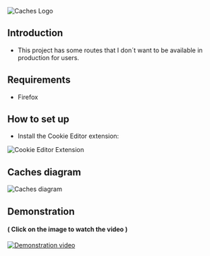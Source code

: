 ![Caches Logo](http://127.0.0.1:8000/images/cs/redis-apc.png)

## Introduction

- This project has some routes that I don´t want to be available in production for users.

## Requirements

- Firefox

## How to set up

- Install the Cookie Editor extension:

![Cookie Editor Extension](https://jgomes.site/images/cs/cookie-protection-extension.png)


## Caches diagram

![Caches diagram](https://jgomes.site/images/diagrams/cookie.drawio.png)

## Demonstration
#### ( Click on the image to watch the video )
[![Demonstration video](https://jgomes.site/images/cs/git-branch-protection-video-thumbnail.jpg)](http://www.youtube.com/watch?v=s0f3kEI5ZGk)
